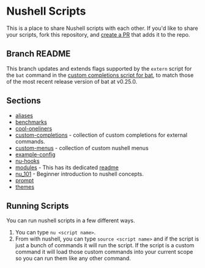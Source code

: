 # Nushell Scripts

This is a place to share Nushell scripts with each other. If you'd like to share your scripts, fork this repository, and [create a PR](https://github.com/nushell/nu_scripts/compare) that adds it to the repo.

## Branch README

This branch updates and extends flags supported by the `extern` script for the
`bat` command in the [custom completions script for bat][1], to match those of
the most recent release version of bat at v0.25.0.

## Sections

- [aliases](./aliases/)
- [benchmarks](./benchmarks/)
- [cool-oneliners](./sourced/cool-oneliners/)
- [custom-completions](./custom-completions/) - collection of custom completions for external commands.
- [custom-menus](./custom-menus/) - collection of custom nushell menus
- [example-config](./example-config/)
- [nu-hooks](./nu-hooks/)
- [modules](./modules/) - This has its dedicated [readme](./modules/README.md)
- [nu_101](./sourced/nu_101/) - Beginner introduction to nushell concepts.
- [prompt](./modules/prompt/)
- [themes](./themes/)

## Running Scripts

You can run nushell scripts in a few different ways.

1. You can type `nu <script name>`.
2. From with nushell, you can type `source <script name>` and if the script is just a bunch of commands it will run the script. If the script is a custom command it will load those custom commands into your current scope so you can run them like any other command.

[1]: https://github.com/nushell/nu_scripts/blob/main/custom-completions/bat/bat-completions.nu
